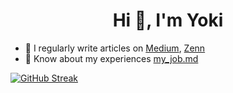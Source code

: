 <h1 align="center">Hi 👋, I'm Yoki</h1>

- 📝 I regularly write articles on [Medium](https://yyokii.medium.com/), [Zenn](https://zenn.dev/yyokii)
- 📄 Know about my experiences [my_job.md](https://github.com/yyokii/MyDoc/blob/main/Job/my_job.md)

[![GitHub Streak](http://github-readme-streak-stats.herokuapp.com?user=yyokii&theme=navy-gear&hide_border=true&date_format=%5BY%20%5DM%20j)](https://git.io/streak-stats)
